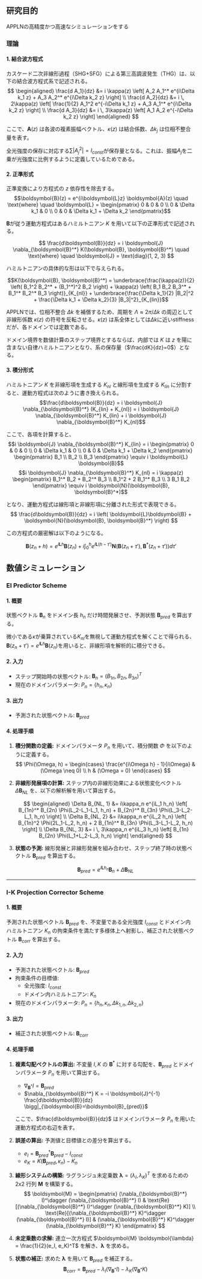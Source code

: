 ## **研究目的**
APPLNの高精度かつ高速なシミュレーションをする

### **理論**
#### **1. 結合波方程式**
カスケード二次非線形過程（SHG+SFG）による第三高調波発生（THG）は、以下の結合波方程式系で記述される。
$$
\begin{aligned}
\frac{d A_1}{dz} &= i \kappa(z) \left[ A_2 A_1^* e^{i\Delta k_1 z} + A_3 A_2^* e^{i\Delta k_2 z} \right] \\
\frac{d A_2}{dz} &= i \, 2\kappa(z) \left[ \frac{1}{2} A_1^2 e^{-i\Delta k_1 z} + A_3 A_1^* e^{i\Delta k_2 z} \right] \\
\frac{d A_3}{dz} &= i \, 3\kappa(z) \left[ A_1 A_2 e^{-i\Delta k_2 z} \right]
\end{aligned}
$$

ここで、$\boldsymbol{A}(z)$ は各波の複素振幅ベクトル、$\kappa(z)$ は結合係数、$\Delta k_j$ は位相不整合量を表す。

全光強度の保存に対応する$\sum |A_j^2| = I_{const}$が保存量となる。これは、振幅$A_j$を二乗が光強度に比例するように定義しているためである。

#### **2. 正準形式**
正準変換により方程式の $z$ 依存性を除去する。
$$\boldsymbol{B}(z) = e^{i\boldsymbol{L}z} \boldsymbol{A}(z) \quad \text{where} \quad \boldsymbol{L} = \begin{pmatrix} 0 & 0 & 0 \\ 0 & \Delta k_1 & 0 \\ 0 & 0 & \Delta k_1 + \Delta k_2 \end{pmatrix}$$

$\boldsymbol{B}$が従う運動方程式はあるハミルトニアン $K$ を用いて以下の正準形式で記述される。

$$
\frac{d\boldsymbol{B}}{dz} = i \boldsymbol{J} \nabla_{\boldsymbol{B}^*} K(\boldsymbol{B}, \boldsymbol{B}^*) 
\quad \text{where} \quad 
\boldsymbol{J} = \text{diag}(1, 2, 3)
$$

ハミルトニアンの具体的な形は以下で与えられる。

$$K(\boldsymbol{B}, \boldsymbol{B}^*) = \underbrace{\frac{\kappa(z)}{2} \left( B_1^2 B_2^* + (B_1^*)^2 B_2 \right) + \kappa(z) \left( B_1 B_2 B_3^* + B_1^* B_2^* B_3 \right)}_{K_{nl}} + \underbrace{\frac{\Delta k_1}{2} |B_2|^2 + \frac{\Delta k_1 + \Delta k_2}{3} |B_3|^2}_{K_{lin}}$$

APPLNでは、位相不整合 $\Delta k$ を補償するため、周期を $\Lambda \approx 2\pi/\Delta k$ の周辺として非線形係数 $\kappa(z)$ の符号を反転させる。$\kappa(z)$ は系全体としては$\Delta k$に近いstiffnessだが、各ドメインでは定数である。

ドメイン境界を数値計算のステップ境界とするならば、内部では $K$ は $z$ を陽に含まない自律ハミルトニアンとなり、系の保存量（$\frac{dK}{dz}=0$）となる。

#### **3. 積分形式**
ハミルトニアン $K$ を非線形項を生成する $K_{nl}$ と線形項を生成する $K_{lin}$ に分割すると、運動方程式は次のように書き換えられる。
$$\frac{d\boldsymbol{B}}{dz} = i \boldsymbol{J} \nabla_{\boldsymbol{B}^*} (K_{lin} + K_{nl}) = i \boldsymbol{J} \nabla_{\boldsymbol{B}^*} K_{lin} + i \boldsymbol{J} \nabla_{\boldsymbol{B}^*} K_{nl}$$

ここで、各項を計算すると、
$$i \boldsymbol{J} \nabla_{\boldsymbol{B}^*} K_{lin} = i \begin{pmatrix} 0 & 0 & 0 \\ 0 & \Delta k_1 & 0 \\ 0 & 0 & \Delta k_1 + \Delta k_2 \end{pmatrix} \begin{pmatrix} B_1 \\ B_2 \\ B_3 \end{pmatrix} \equiv i \boldsymbol{L} \boldsymbol{B}$$
$$i \boldsymbol{J} \nabla_{\boldsymbol{B}^*} K_{nl} = i \kappa(z) \begin{pmatrix} B_1^* B_2 + B_2^* B_3 \\ B_1^2 + 2 B_1^* B_3 \\ 3 B_1 B_2 \end{pmatrix} \equiv i \boldsymbol{N}(\boldsymbol{B}, \boldsymbol{B}^*)$$

となり、運動方程式は線形項と非線形項に分離された形式で表現できる。
$$
\frac{d\boldsymbol{B}}{dz} = i \left( \boldsymbol{L}\boldsymbol{B} + \boldsymbol{N}(\boldsymbol{B}, \boldsymbol{B}^*) \right)
$$

この方程式の厳密解は以下のようになる。

$$\boldsymbol{B}(z_n+h) = e^{i\boldsymbol{L}h} \boldsymbol{B}(z_n) + i \int_0^h e^{i\boldsymbol{L}(h-\tau')} \boldsymbol{N}(\boldsymbol{B}(z_n+\tau'), \boldsymbol{B}^*(z_n+\tau')) d\tau'$$

## 数値シミュレーション

### **EI Predictor Scheme**

#### **1. 概要**
状態ベクトル $\boldsymbol{B}_n$ をドメイン長 $h_n$ だけ時間発展させ、予測状態 $\boldsymbol{B}_{pred}$ を算出する。

微小である$\kappa$が乗算されている$K_{nl}$を無視して運動方程式を解くことで得られる、$\boldsymbol{B}(z_n + \tau')=e^{i\boldsymbol{L}h}\boldsymbol{B}(z_n)$を用いると、非線形項を解析的に積分できる。

#### **2. 入力**
* ステップ開始時の状態ベクトル: $\boldsymbol{B}_n = (B_{1n}, B_{2n}, B_{3n})^T$
* 現在のドメインパラメータ: $P_n = \{h_n, \kappa_n\}$

#### **3. 出力**
* 予測された状態ベクトル: $\boldsymbol{B}_{pred}$

#### **4. 処理手順**

1.  **積分関数の定義:**
    ドメインパラメータ $P_n$ を用いて、積分関数 $\Phi$ を以下のように定義する。
    $$
    \Phi(\Omega, h) = \begin{cases}
    \frac{e^{i\Omega h} - 1}{i\Omega} & (\Omega \neq 0) \\
    h & (\Omega = 0)
    \end{cases}
    $$

2.  **非線形発展項の計算:**
    ステップ内の非線形効果による状態変化ベクトル $\Delta \boldsymbol{B}_{NL}$ を、以下の解析解を用いて算出する。

    $$
    \begin{aligned}
    \Delta B_{NL, 1} &= i\kappa_n e^{iL_1 h_n} \left[ B_{1n}^* B_{2n} \Phi(L_2-L_1-L_1, h_n) + B_{2n}^* B_{3n} \Phi(L_3-L_2-L_1, h_n) \right] \\
    \Delta B_{NL, 2} &= i\kappa_n e^{iL_2 h_n} \left[ B_{1n}^2 \Phi(2L_1-L_2, h_n) + 2 B_{1n}^* B_{3n} \Phi(L_3-L_1-L_2, h_n) \right] \\
    \Delta B_{NL, 3} &= i \, 3\kappa_n e^{iL_3 h_n} \left[ B_{1n} B_{2n} \Phi(L_1+L_2-L_3, h_n) \right]
    \end{aligned}
    $$

3.  **状態の予測:**
    線形発展と非線形発展を組み合わせ、ステップ終了時の状態ベクトル $\boldsymbol{B}_{pred}$ を算出する。

    $$
    \boldsymbol{B}_{pred} = e^{i\boldsymbol{L}h_n} \boldsymbol{B}_n + \Delta \boldsymbol{B}_{NL}
    $$

---

### **I-K Projection Corrector Scheme**

#### **1. 概要**
予測された状態ベクトル $\boldsymbol{B}_{pred}$ を、不変量である全光強度 $I_{const}$ とドメイン内ハミルトニアン $K_n$ の拘束条件を満たす多様体上へ射影し、補正された状態ベクトル $\boldsymbol{B}_{corr}$ を算出する。

#### **2. 入力**
* 予測された状態ベクトル: $\boldsymbol{B}_{pred}$
* 拘束条件の目標値:
    * 全光強度: $I_{const}$
    * ドメイン内ハミルトニアン: $K_n$
* 現在のドメインパラメータ: $P_n = \{h_n, \kappa_n, \Delta k_{1,n}, \Delta k_{2,n}\}$

#### **3. 出力**
* 補正された状態ベクトル: $\boldsymbol{B}_{corr}$

#### **4. 処理手順**

1.  **複素勾配ベクトルの算出:**
    不変量 $I, K$ の $\boldsymbol{B}^*$ に対する勾配を、$\boldsymbol{B}_{pred}$ とドメインパラメータ $P_n$ を用いて算出する。
    * $\nabla_{\boldsymbol{B}^*} I = \boldsymbol{B}_{pred}$
    * $\nabla_{\boldsymbol{B}^*} K = -i \boldsymbol{J}^{-1} \frac{d\boldsymbol{B}}{dz} \bigg|_{\boldsymbol{B}=\boldsymbol{B}_{pred}}$

    ここで、$\frac{d\boldsymbol{B}}{dz}$ はドメインパラメータ $P_n$ を用いた運動方程式の右辺を表す。

2.  **誤差の算出:**
    予測値と目標値との差分を算出する。
    * $e_I = \boldsymbol{B}_{pred}^\dagger \boldsymbol{B}_{pred} - I_{const}$
    * $e_K = K(\boldsymbol{B}_{pred}, \kappa_n) - K_n$

3.  **線形システムの構築:**
    ラグランジュ未定乗数 $\boldsymbol{\lambda} = (\lambda_I, \lambda_K)^T$ を求めるための 2x2 行列 $\boldsymbol{M}$ を構築する。
    $$
    \boldsymbol{M} =
    \begin{pmatrix}
    (\nabla_{\boldsymbol{B}^*} I)^\dagger (\nabla_{\boldsymbol{B}^*} I) & \text{Re}[(\nabla_{\boldsymbol{B}^*} I)^\dagger (\nabla_{\boldsymbol{B}^*} K)] \\
    \text{Re}[(\nabla_{\boldsymbol{B}^*} K)^\dagger (\nabla_{\boldsymbol{B}^*} I)] & (\nabla_{\boldsymbol{B}^*} K)^\dagger (\nabla_{\boldsymbol{B}^*} K)
    \end{pmatrix}
    $$

4.  **未定乗数の求解:**
    連立一次方程式 $\boldsymbol{M} \boldsymbol{\lambda} = \frac{1}{2}(e_I, e_K)^T$ を解き、$\boldsymbol{\lambda}$ を求める。

5.  **状態の補正:**
    求めた $\boldsymbol{\lambda}$ を用いて $\boldsymbol{B}_{pred}$ を補正する。
    $$\boldsymbol{B}_{corr} = \boldsymbol{B}_{pred} - \lambda_I (\nabla_{\boldsymbol{B}^*} I) - \lambda_K (\nabla_{\boldsymbol{B}^*} K)$$
